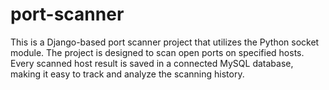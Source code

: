 # port-scanner
This is a Django-based port scanner project that utilizes the Python socket module. The project is designed to scan open ports on specified hosts. Every scanned host result is saved in a connected MySQL database, making it easy to track and analyze the scanning history.

